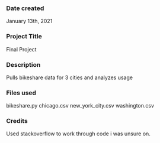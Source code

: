 ### Date created
January 13th, 2021

### Project Title
Final Project

### Description
Pulls bikeshare data for 3 cities and analyzes usage

### Files used
bikeshare.py
chicago.csv
new_york_city.csv
washington.csv

### Credits
Used stackoverflow to work through code i was unsure on.
